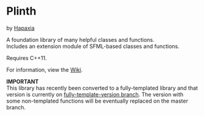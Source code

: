 # Plinth
by [Hapaxia](https://github.com/Hapaxia)

A foundation library of many helpful classes and functions.  
Includes an extension module of SFML-based classes and functions.

Requires C++11.

For information, view the [Wiki].


**IMPORTANT**  
This library has recently been converted to a fully-templated library and that version is currently on [fully-template-version branch](https://github.com/Hapaxia/Plinth/tree/fully-template-version). The version with some non-templated functions will be eventually replaced on the master branch.







[Wiki]: https://github.com/Hapaxia/Plinth/wiki
